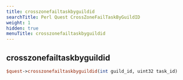 ```yaml
---
title: crosszonefailtaskbyguildid
searchTitle: Perl Quest CrossZoneFailTaskByGuildID
weight: 1
hidden: true
menuTitle: crosszonefailtaskbyguildid
---
```

## crosszonefailtaskbyguildid
```perl
$quest->crosszonefailtaskbyguildid(int guild_id, uint32 task_id)
```